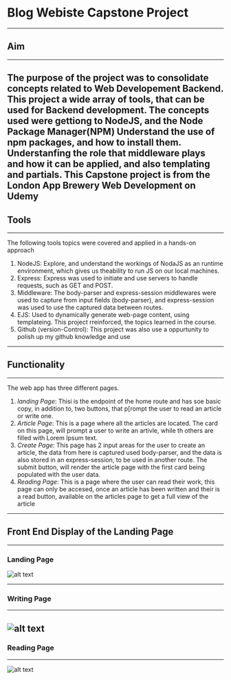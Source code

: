 # Blog Webiste Capstone Project
------------------------------------------------
## Aim
------------------------------------------------
The purpose of the project was to consolidate concepts related to Web Developement Backend.
This project a wide array of tools, that can be used for Backend development. The concepts used were gettiong to NodeJS, and the Node Package Manager(NPM)
Understand the use of npm packages, and how to install them. Understanfing the role that middleware plays and how it can be applied, and also templating and partials.
This Capstone project is from the London App Brewery Web Development on Udemy
---------------------------------------------
## Tools
--------------------------------------------
The following tools topics were covered and applied in a hands-on approach
1. NodeJS: Explore, and understand the workings of NodaJS as an runtime environment, which gives us theability to run JS on our local machines.
2. Express: Express was used to initiate and use servers to handle requests, such as GET and POST.
3. Middleware: The body-parser and express-session middlewares were used to capture from input fields (body-parser), and express-session was used to use the captured data between routes.
4. EJS: Used to dynamically generate web-page content, using templateing. This project rreinforced, the topics learned in the course.
5. Github (version-Control): This project was also use a oppurtunity to polish up my github knowledge and use
----------------------------------------------
## Functionality
--------------------------------------------
The web app has three different pages.
1. *landing Page*: Thisi is the endpoint of the home route and has soe basic copy, in addition to, two buttons, that p[rompt the user to read an article or write one.
2. *Article Page*: This is a page where all the articles are located. The card on this page, will prompt a user to write an artivle, while th others are filled with Lorem Ipsum text.
3. *Create Page*: This page has 2 input areas for the user to create an article, the data from here is captured used body-parser, and the data is also stored in an express-session, to be used in another route.
   The submit button, will render the article page with the first card being populated with the user data.
4. *Reading Page*: This is a page where the user can read their work, this page can only be accesed, once an article has been written and their is a read button, available on the articles page to get a full view of the article
--------------------------------------------
## Front End Display of the Landing Page
--------------------------------------------------
  ### Landing Page
 ![alt text](https://github.com/mbasacokile7/Blog-Website-Capstone-Project/blob/master/Blog-Website-Landing-Page.PNG)

 ------------------------------------------------------------------------------------------------------------------------
### Writing Page
------------------------------------------------------------
![alt text](https://github.com/mbasacokile7/Blog-Website-Capstone-Project/blob/master/Blog-Website-Writing-Page.PNG)
-----------------------------------------------------------------
### Reading Page
----------------------------------------------------------------------------------------------
![alt text](https://github.com/mbasacokile7/Blog-Website-Capstone-Project/blob/master/Blog-Website-reading-Page.PNG)
